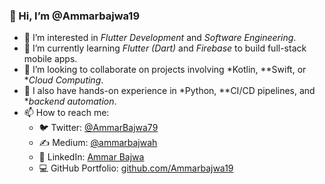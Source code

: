 ### 👋 Hi, I’m @Ammarbajwa19  

- 👀 I’m interested in *Flutter Development* and *Software Engineering*.  
- 🌱 I’m currently learning *Flutter (Dart)* and *Firebase* to build full-stack mobile apps.  
- 💞 I’m looking to collaborate on projects involving *Kotlin, **Swift, or **Cloud Computing*.  
- 🧠 I also have hands-on experience in *Python, **CI/CD pipelines, and **backend automation*.  
- 📫 How to reach me:  
  - 🐦 Twitter: [@AmmarBajwa79](https://twitter.com/AmmarBajwa79)  
  - ✍ Medium: [@ammarbajwah](https://medium.com/@ammarbajwah)  
  - 💼 LinkedIn: [Ammar Bajwa](https://www.linkedin.com/in/ali-ammar-b506271ab/)  
  - 💻 GitHub Portfolio: [github.com/Ammarbajwa19](https://github.com/Ammarbajwa19)
